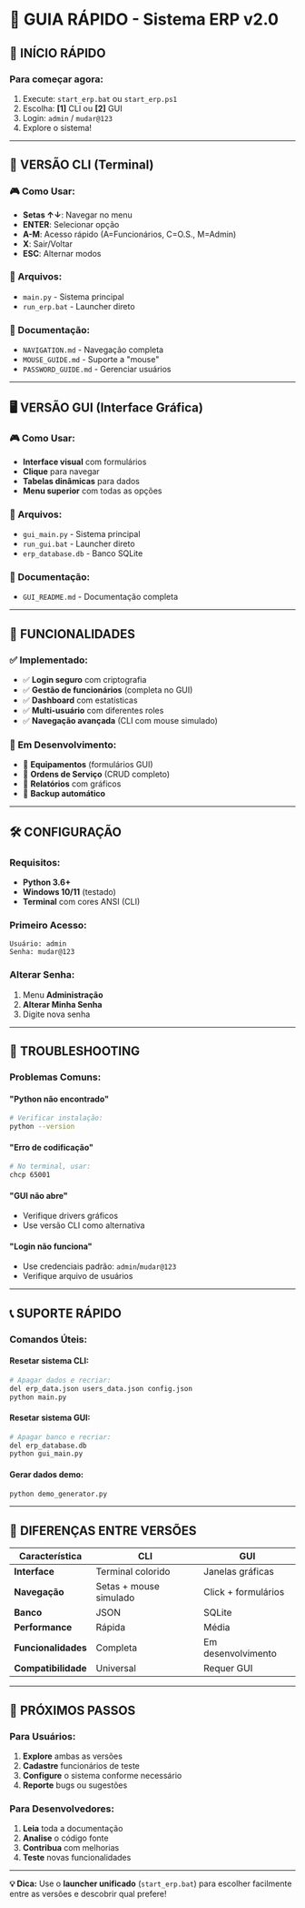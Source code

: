 # 🎯 GUIA RÁPIDO - Sistema ERP v2.0

## 🚀 **INÍCIO RÁPIDO**

### **Para começar agora:**
1. Execute: `start_erp.bat` ou `start_erp.ps1`
2. Escolha: **[1]** CLI ou **[2]** GUI  
3. Login: `admin` / `mudar@123`
4. Explore o sistema!

---

## 📱 **VERSÃO CLI** (Terminal)

### **🎮 Como Usar:**
- **Setas ↑↓**: Navegar no menu
- **ENTER**: Selecionar opção
- **A-M**: Acesso rápido (A=Funcionários, C=O.S., M=Admin)
- **X**: Sair/Voltar
- **ESC**: Alternar modos

### **📁 Arquivos:**
- `main.py` - Sistema principal
- `run_erp.bat` - Launcher direto

### **📖 Documentação:**
- `NAVIGATION.md` - Navegação completa
- `MOUSE_GUIDE.md` - Suporte a "mouse"
- `PASSWORD_GUIDE.md` - Gerenciar usuários

---

## 🖥️ **VERSÃO GUI** (Interface Gráfica)

### **🎮 Como Usar:**
- **Interface visual** com formulários
- **Clique** para navegar
- **Tabelas dinâmicas** para dados
- **Menu superior** com todas as opções

### **📁 Arquivos:**
- `gui_main.py` - Sistema principal
- `run_gui.bat` - Launcher direto
- `erp_database.db` - Banco SQLite

### **📖 Documentação:**
- `GUI_README.md` - Documentação completa

---

## 🔧 **FUNCIONALIDADES**

### **✅ Implementado:**
- ✅ **Login seguro** com criptografia
- ✅ **Gestão de funcionários** (completa no GUI)
- ✅ **Dashboard** com estatísticas
- ✅ **Multi-usuário** com diferentes roles
- ✅ **Navegação avançada** (CLI com mouse simulado)

### **🔄 Em Desenvolvimento:**
- 🔄 **Equipamentos** (formulários GUI)
- 🔄 **Ordens de Serviço** (CRUD completo)
- 🔄 **Relatórios** com gráficos
- 🔄 **Backup automático**

---

## 🛠️ **CONFIGURAÇÃO**

### **Requisitos:**
- **Python 3.6+**
- **Windows 10/11** (testado)
- **Terminal** com cores ANSI (CLI)

### **Primeiro Acesso:**
```
Usuário: admin
Senha: mudar@123
```

### **Alterar Senha:**
1. Menu **Administração**
2. **Alterar Minha Senha**
3. Digite nova senha

---

## 🚨 **TROUBLESHOOTING**

### **Problemas Comuns:**

#### **"Python não encontrado"**
```bash
# Verificar instalação:
python --version
```

#### **"Erro de codificação"**
```bash
# No terminal, usar:
chcp 65001
```

#### **"GUI não abre"**
- Verifique drivers gráficos
- Use versão CLI como alternativa

#### **"Login não funciona"**
- Use credenciais padrão: `admin`/`mudar@123`
- Verifique arquivo de usuários

---

## 📞 **SUPORTE RÁPIDO**

### **Comandos Úteis:**

#### **Resetar sistema CLI:**
```bash
# Apagar dados e recriar:
del erp_data.json users_data.json config.json
python main.py
```

#### **Resetar sistema GUI:**
```bash
# Apagar banco e recriar:
del erp_database.db
python gui_main.py
```

#### **Gerar dados demo:**
```bash
python demo_generator.py
```

---

## 🎪 **DIFERENÇAS ENTRE VERSÕES**

| Característica | CLI | GUI |
|---------------|-----|-----|
| **Interface** | Terminal colorido | Janelas gráficas |
| **Navegação** | Setas + mouse simulado | Click + formulários |
| **Banco** | JSON | SQLite |
| **Performance** | Rápida | Média |
| **Funcionalidades** | Completa | Em desenvolvimento |
| **Compatibilidade** | Universal | Requer GUI |

---

## 🎯 **PRÓXIMOS PASSOS**

### **Para Usuários:**
1. **Explore** ambas as versões
2. **Cadastre** funcionários de teste
3. **Configure** o sistema conforme necessário
4. **Reporte** bugs ou sugestões

### **Para Desenvolvedores:**
1. **Leia** toda a documentação
2. **Analise** o código fonte
3. **Contribua** com melhorias
4. **Teste** novas funcionalidades

---

**💡 Dica:** Use o **launcher unificado** (`start_erp.bat`) para escolher facilmente entre as versões e descobrir qual prefere!
